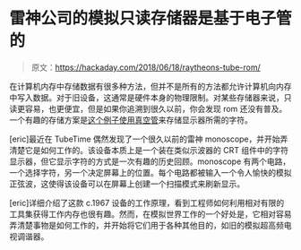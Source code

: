 # 雷神公司的模拟只读存储器是基于电子管的

> 原文：<https://hackaday.com/2018/06/18/raytheons-tube-rom/>

在计算机内存中存储数据有很多种方法，但并不是所有的方法都允许计算机向内存中写入数据。对于旧设备，这通常是硬件本身的物理限制。对某些存储器来说，只读更容易，也更便宜，但是如果你追溯到很久以前，你会发现 rom 还没有普及。一个有趣的存储方案是[这个例子使用真空管](http://tubetime.us/index.php/2018/06/04/a-vacuum-tube-rom/)来存储显示器所需的字符。

[eric]最近在 TubeTime 偶然发现了一个很久以前的雷神 monoscope，并开始弄清楚它是如何工作的。该设备本质上是一个装在类似示波器的 CRT 组件中的字符显示器，但它显示字符的方式是一次有趣的历史回顾。monoscope 有两个电路，一个选择字符，另一个决定屏幕上的位置。每个电路都被输入一个令人愉快的模拟正弦波，这使得该设备可以在屏幕上创建一个扫描模式来刷新显示。

[eric]详细介绍了这款 c.1967 设备的工作原理，看到工程师如何利用相对有限的工具集获得工作内存也很有趣。然而，在模拟世界工作的一个好处是，它相对容易弄清楚事物是如何工作的，并开始将它们用于各种其他目的，如旧的模拟超高频电视调谐器。